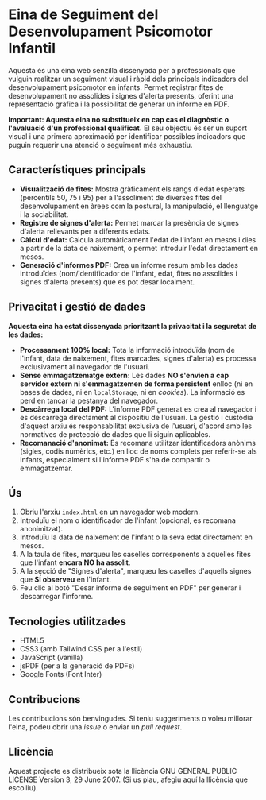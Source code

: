 # Eina de Seguiment del Desenvolupament Psicomotor Infantil

Aquesta és una eina web senzilla dissenyada per a professionals que vulguin realitzar un seguiment visual i ràpid dels principals indicadors del desenvolupament psicomotor en infants. Permet registrar fites de desenvolupament no assolides i signes d'alerta presents, oferint una representació gràfica i la possibilitat de generar un informe en PDF.

**Important: Aquesta eina no substitueix en cap cas el diagnòstic o l'avaluació d'un professional qualificat.** El seu objectiu és ser un suport visual i una primera aproximació per identificar possibles indicadors que puguin requerir una atenció o seguiment més exhaustiu.

## Característiques principals

* **Visualització de fites:** Mostra gràficament els rangs d'edat esperats (percentils 50, 75 i 95) per a l'assoliment de diverses fites del desenvolupament en àrees com la postural, la manipulació, el llenguatge i la sociabilitat.
* **Registre de signes d'alerta:** Permet marcar la presència de signes d'alerta rellevants per a diferents edats.
* **Càlcul d'edat:** Calcula automàticament l'edat de l'infant en mesos i dies a partir de la data de naixement, o permet introduir l'edat directament en mesos.
* **Generació d'informes PDF:** Crea un informe resum amb les dades introduïdes (nom/identificador de l'infant, edat, fites no assolides i signes d'alerta presents) que es pot desar localment.

## Privacitat i gestió de dades

**Aquesta eina ha estat dissenyada prioritzant la privacitat i la seguretat de les dades:**

* **Processament 100% local:** Tota la informació introduïda (nom de l'infant, data de naixement, fites marcades, signes d'alerta) es processa exclusivament al navegador de l'usuari.
* **Sense emmagatzematge extern:** Les dades **NO s'envien a cap servidor extern ni s'emmagatzemen de forma persistent** enlloc (ni en bases de dades, ni en `localStorage`, ni en *cookies*). La informació es perd en tancar la pestanya del navegador.
* **Descàrrega local del PDF:** L'informe PDF generat es crea al navegador i es descarrega directament al dispositiu de l'usuari. La gestió i custòdia d'aquest arxiu és responsabilitat exclusiva de l'usuari, d'acord amb les normatives de protecció de dades que li siguin aplicables.
* **Recomanació d'anonimat:** Es recomana utilitzar identificadors anònims (sigles, codis numèrics, etc.) en lloc de noms complets per referir-se als infants, especialment si l'informe PDF s'ha de compartir o emmagatzemar.

## Ús

1.  Obriu l'arxiu `index.html` en un navegador web modern.
2.  Introduïu el nom o identificador de l'infant (opcional, es recomana anonimitzat).
3.  Introduïu la data de naixement de l'infant o la seva edat directament en mesos.
4.  A la taula de fites, marqueu les caselles corresponents a aquelles fites que l'infant **encara NO ha assolit**.
5.  A la secció de "Signes d'alerta", marqueu les caselles d'aquells signes que **SÍ observeu** en l'infant.
6.  Feu clic al botó "Desar informe de seguiment en PDF" per generar i descarregar l'informe.

## Tecnologies utilitzades

* HTML5
* CSS3 (amb Tailwind CSS per a l'estil)
* JavaScript (vanilla)
* jsPDF (per a la generació de PDFs)
* Google Fonts (Font Inter)

## Contribucions

Les contribucions són benvingudes. Si teniu suggeriments o voleu millorar l'eina, podeu obrir una *issue* o enviar un *pull request*.

## Llicència

Aquest projecte es distribueix sota la llicència GNU GENERAL PUBLIC LICENSE Version 3, 29 June 2007. (Si us plau, afegiu aquí la llicència que escolliu).
